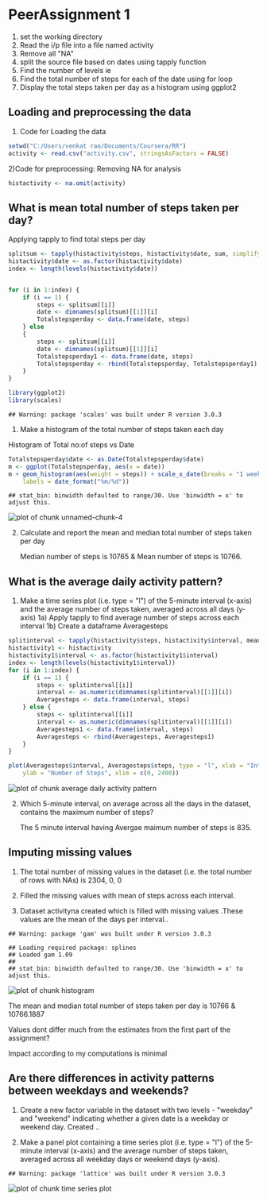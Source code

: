 PeerAssignment 1 
========================================================
 1) set the working directory 
 2) Read the i/p file into a file named activity
 3) Remove all "NA"
 4) split the source file based on dates using tapply function
 5) Find the number of levels ie 
 6) Find the total number of steps for each of the date  using for loop
 7) Display the total steps taken per day as a histogram using ggplot2

## Loading and preprocessing the data

 1) Code for Loading the data


```r
setwd("C:/Users/venkat rao/Documents/Coursera/RR")
activity <- read.csv("activity.csv", stringsAsFactors = FALSE)
```


 2)Code for preprocessing: Removing NA for analysis


```r
histactivity <- na.omit(activity)
```

## What is mean total number of steps taken per day?

Applying tapply to find total steps per day 


```r
splitsum <- tapply(histactivity$steps, histactivity$date, sum, simplify = FALSE)
histactivity$date <- as.factor(histactivity$date)
index <- length(levels(histactivity$date))


for (i in 1:index) {
    if (i == 1) {
        steps <- splitsum[[i]]
        date <- dimnames(splitsum)[[1]][i]
        Totalstepsperday <- data.frame(date, steps)
    } else 
    {
        steps <- splitsum[[i]]
        date <- dimnames(splitsum)[[1]][i]
        Totalstepsperday1 <- data.frame(date, steps)
        Totalstepsperday <- rbind(Totalstepsperday, Totalstepsperday1)
    }
}

library(ggplot2)
library(scales)
```

```
## Warning: package 'scales' was built under R version 3.0.3
```

  1) Make a histogram of the total number of steps taken each day

  Histogram of Total no:of steps vs Date


```r
Totalstepsperday$date <- as.Date(Totalstepsperday$date)
m <- ggplot(Totalstepsperday, aes(x = date))
m + geom_histogram(aes(weight = steps)) + scale_x_date(breaks = "1 weeks", minor_breaks = "2 day", 
    labels = date_format("%m/%d"))
```

```
## stat_bin: binwidth defaulted to range/30. Use 'binwidth = x' to adjust this.
```

![plot of chunk unnamed-chunk-4](figure/unnamed-chunk-4.png) 

  2) Calculate and report the mean and median total number of steps taken per day 



     Median number of steps is  10765 & Mean number of steps  is   10766.
     
## What is the average daily activity pattern?
     
 1) Make a time series plot (i.e. type = "l") of the 5-minute interval (x-axis) and the average number of steps taken, averaged  across all days (y-axis)
    1a) Apply tapply to find  average number of steps across each interval
    1b) Create a dataframe Averagesteps 
    

```r
splitinterval <- tapply(histactivity$steps, histactivity$interval, mean, simplify = FALSE)
histactivity1 <- histactivity
histactivity1$interval <- as.factor(histactivity1$interval)
index <- length(levels(histactivity1$interval))
for (i in 1:index) {
    if (i == 1) {
        steps <- splitinterval[[i]]
        interval <- as.numeric(dimnames(splitinterval)[[1]][i])
        Averagesteps <- data.frame(interval, steps)
    } else {
        steps <- splitinterval[[i]]
        interval <- as.numeric(dimnames(splitinterval)[[1]][i])
        Averagesteps1 <- data.frame(interval, steps)
        Averagesteps <- rbind(Averagesteps, Averagesteps1)
    }
}

plot(Averagesteps$interval, Averagesteps$steps, type = "l", xlab = "Interval", 
    ylab = "Number of Steps", xlim = c(0, 2400))
```

![plot of chunk average daily activity pattern](figure/average_daily_activity_pattern.png) 

    
    
  
2) Which 5-minute interval, on average across all the days in the dataset, contains the maximum number of steps?



      The 5 minute interval having Avergae maimum number of steps is  835.
##  Imputing missing values

   1) The total number of missing values in the dataset (i.e. the total number of rows with NAs) is 2304, 0, 0

   2) Filled the missing values with mean of steps across each interval.  
   
   3) Dataset activityna created which is filled with missing values .These values are the mean of the days per interval..

   
   

```
## Warning: package 'gam' was built under R version 3.0.3
```

```
## Loading required package: splines
## Loaded gam 1.09
## 
## stat_bin: binwidth defaulted to range/30. Use 'binwidth = x' to adjust this.
```

![plot of chunk histogram ](figure/histogram_.png) 




The mean and median total number of steps taken per day is  10766 & 10766.1887

Values dont differ much from the estimates from the first part of the assignment?  

Impact according to my computations is minimal

## Are there differences in activity patterns between weekdays and weekends?

1) Create a new factor variable in the dataset with two levels - "weekday" and "weekend" indicating whether a given date is a weekday or weekend day.
    Created ..

2) Make a panel plot containing a time series plot (i.e. type = "l") of the 5-minute interval (x-axis) and the average number of steps taken, averaged across all weekday days or weekend days (y-axis). 


```
## Warning: package 'lattice' was built under R version 3.0.3
```

![plot of chunk time series plot  ](figure/time_series_plot__.png) 

  
